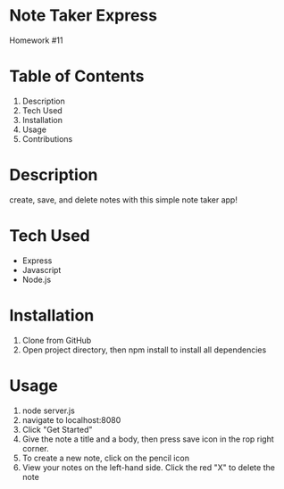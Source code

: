 # Note Taker Express
Homework #11



# Table of Contents
1. Description
2. Tech Used
3. Installation
4. Usage
5. Contributions

# Description
create, save, and delete notes with this simple note taker app!

# Tech Used
- Express
- Javascript
- Node.js

# Installation
1. Clone from GitHub
2. Open project directory, then npm install to install all dependencies 

# Usage
1. node server.js
2. navigate to localhost:8080
3. Click "Get Started"
4. Give the note a title and a body, then press save icon in the rop right corner. 
5. To create a new note, click on the pencil icon
6. View your notes on the left-hand side. Click the red "X" to delete the note


